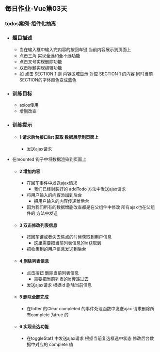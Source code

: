## 每日作业-Vue第03天

### todos案例-组件化抽离

- ### 题目描述

  - 当在输入框中输入完内容的按回车键 当前内容展示到页面上  
  - 点击三角 实现全选和全不选功能
  - 点击叉号实现删除功能
  - 双击标题实现编辑功能
  - 如 点击   SECTION 1   则 内容区域显示 对应 SECTION 1 的内容  同时当前 SECTION的字体颜色变成蓝色 

- ### 训练目标

  - axios使用
  - 增删改查
  
- ### 训练提示

  - #### 1  请求后台接口list   获取 数据展示到页面上

    - 发送ajax请求
- 在mounted  钩子中将数据渲染到页面上
    
  - #### 2 增加内容
  
    - 在回车事件中发送ajax请求
      - 我们已经封装好的 addTodo 方法中发送ajax请求
    - 将用户输入的内容添加到后台
      - 把用户输入的内容传递给后台
    - 因为我们所有的数据增删改查都是在父组件中修改 所有ajax也在父组件的 方法中发送
  
  - #### 3 双击修改列表信息
  
    - 按回车键或者失去焦点的时候获取到用户信息
      - 这里需要把当前列表信息的id获取到
    - 把收集到的用户信息发送到后台
  
  - #### 4  删除列表信息
  
    - 点击按钮 删除当前列表信息
      - 需要把当前列表的id传递过去
    - 发送ajax请求 根据id 删除当前信息
  
  - #### 5 删除全部完成
  
    - 在fotter 的Clear completed  的事件处理函数中发送ajax 请求删除所有complete 为true 的 
  
  - #### 6 实现全选功能
  
    - 在toggleStat1  中发送ajax请求 根据当前复选框选中状态  修改后台数据中对应的 complete  值
  
